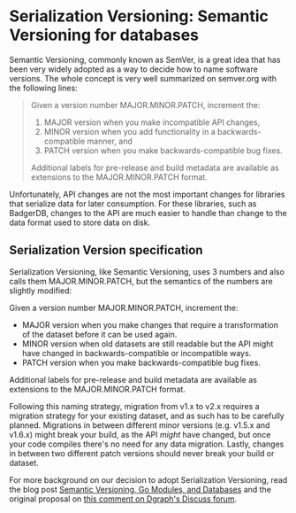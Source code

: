 # Serialization Versioning: Semantic Versioning for databases

Semantic Versioning, commonly known as SemVer, is a great idea that has been very widely adopted as
a way to decide how to name software versions. The whole concept is very well summarized on
semver.org with the following lines:

> Given a version number MAJOR.MINOR.PATCH, increment the:
> 
> 1. MAJOR version when you make incompatible API changes,
> 2. MINOR version when you add functionality in a backwards-compatible manner, and
> 3. PATCH version when you make backwards-compatible bug fixes.
> 
> Additional labels for pre-release and build metadata are available as extensions to the
> MAJOR.MINOR.PATCH format.

Unfortunately, API changes are not the most important changes for libraries that serialize data for
later consumption. For these libraries, such as BadgerDB, changes to the API are much easier to
handle than change to the data format used to store data on disk.

## Serialization Version specification

Serialization Versioning, like Semantic Versioning, uses 3 numbers and also calls them
MAJOR.MINOR.PATCH, but the semantics of the numbers are slightly modified:

Given a version number MAJOR.MINOR.PATCH, increment the:

- MAJOR version when you make changes that require a transformation of the dataset before it can be
used again.
- MINOR version when old datasets are still readable but the API might have changed in
backwards-compatible or incompatible ways.
- PATCH version when you make backwards-compatible bug fixes.

Additional labels for pre-release and build metadata are available as extensions to the
MAJOR.MINOR.PATCH format.

Following this naming strategy, migration from v1.x to v2.x requires a migration strategy for your
existing dataset, and as such has to be carefully planned. Migrations in between different minor
versions (e.g. v1.5.x and v1.6.x) might break your build, as the API *might* have changed, but once
your code compiles there's no need for any data migration. Lastly, changes in between two different
patch versions should never break your build or dataset.

For more background on our decision to adopt Serialization Versioning, read the blog post
[Semantic Versioning, Go Modules, and Databases][blog] and the original proposal on
[this comment on Dgraph's Discuss forum][discuss].

[blog]: https://blog.dgraph.io/post/serialization-versioning/
[discuss]: https://discuss.dgraph.io/t/go-modules-on-badger-and-dgraph/4662/7